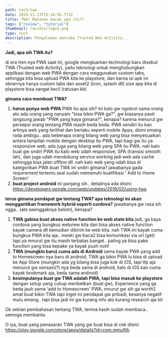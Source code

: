 ```yaml
---
path: tech/twa
date: 2019-11-13T15:24:56.771Z
title: TWA? Makanan macam apa itu??
tags: ["review", "tutorial"]
thumbnail: /assets/logo2.png
type: tech
description: Pengalaman mencoba Trusted Web Activity...
---
```


**Jadi, apa sih TWA itu?**

di era tren nya PWA saat ini, google mengluarkan technologi baru disebut TWA (Trusted web Activity), yaitu teknologi untuk menghubungkan applikasi dengan web PWA dengan cara meggunakan custom tabs, sehingga kita bisa upload PWA kita ke playstore, dan karna isi apk ini sbnernya hanya custom tabs dan asset2 (icon, splash dll) size app kita di playstore bisa sangat kecil (ratusan kb)

**gimana cara membuat TWA?**

1. **harus punya web PWA**
   PWA itu apa sih? ini kalo gw ngobrol sama orang ato ada orang yang nanyain "bisa bikin PWA ga?", gw biasanya pasti langsung jawab "PWA yang kaya gimana?", kenapa? karena menurut gw persepsi orang tentang PWA masih beda beda.
   PWA sendiri itu kan artinya web yang terlihat dan berlaku seperti mobile Apps, disini emang rada ambigu.. ada beberapa orang bilang web yang bisa menyesuaikan antara tampilan mobile dengan desktop itu PWA,
   tapi bagi gw itu ya responsive web.
   ada juga yang bilang web yang SPA itu PWA. nah kalo buat gw sndiri PWA itu kalo web udah responsive, SPA (transisi smooth lah), dan juga udah mendukung service working jadi web ada cache sehingga bisa jalan offline dll.
   nah kalo web yang udah bisa di kategorikan PWA buat TWA ini sndiri gimana? jawabanya gada requirement tertentu asal sudah memenuhi kualifikasi ' Add to Home Screen'
2. **buat project android**
   ini panjang sih.. detailnya ada disini:
   <https://developers.google.com/web/updates/2019/02/using-twa>

**terus gimana pendapat gw tentang TWA? apa teknologi ini akan menggantikan framework hybrid seperti cordova?**
jawabanya gw rasa sih ngga.. (ato seenggaknya belom), kenapa?

1. **TWA gabisa buat akses native function ke web state kita**
   jadi, ga kaya cordova yang bungkus webview kita dan bisa akses native function kayak camera dll kemudian dikirim ke web kita. nah TWA ini kayak cuma bungkus PWA kita aja.. meski gw baca2 bisa komunikasi via url (get) tapi ya mnurut gw itu masih terbatas banget.. paling ya bisa pake function yang bisa kepake ya kayak push notif
2. **TWA (mungkin baru) cuma ada di Android**
   sama kayak PWA yang add to Homescreen nya baru di android, TWA ga bikin PWA lu bisa di upload ke App Store
   (mungkin ada yg bilang bisa juga kok di iOS, tapi ttp aja menurut gw sensasi(?) nya beda sama di android, kalo di iOS kan cuma kayak bookmark aja, beda sama android)
3. **kesimpulanya buat gw TWA adalah PWA, tapi bisa masuk ke playstore**
   dengan setup yang cukup meribetkan (buat gw), Experience yang ga beda jauh sama 'add to Homescreen' PWA, mnurut gw sih ga worth2 amat buat bikin TWA
   tapi inget ini pendapat gw pribadi, kesanya negatif mulu emang.. tapi bisa jadi ini gw kurang info ato kurang research aja lol

Ok sekian pembahasan tentang TWA, terima kasih sudah membaca.. semoga membantu

O iya, buat yang penasaran TWA yang gw buat bisa di cek disini:
<https://play.google.com/store/apps/details?id=com.mmuflih>
